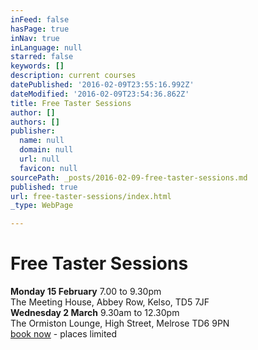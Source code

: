 ```yaml
---
inFeed: false
hasPage: true
inNav: true
inLanguage: null
starred: false
keywords: []
description: current courses
datePublished: '2016-02-09T23:55:16.992Z'
dateModified: '2016-02-09T23:54:36.862Z'
title: Free Taster Sessions
author: []
authors: []
publisher:
  name: null
  domain: null
  url: null
  favicon: null
sourcePath: _posts/2016-02-09-free-taster-sessions.md
published: true
url: free-taster-sessions/index.html
_type: WebPage

---
```

# Free Taster Sessions

**Monday 15 February** 7.00 to 9.30pm  
The Meeting House, Abbey Row, Kelso, TD5 7JF  
**Wednesday 2 March** 9.30am to 12.30pm  
The Ormiston Lounge, High Street, Melrose TD6 9PN  
[book now][0] - places limited

[0]: mail@mindfulness-borders.net